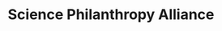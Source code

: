 ---
layout: portfolio
title: Science Philanthropy Alliance
year: 2016
link: "http://sciencephilanthropyalliance.org"
image: spa.jpg
tags: Wordpress
description:  
role:  Technical Architect, Front-End Devleoper
published: yes
---